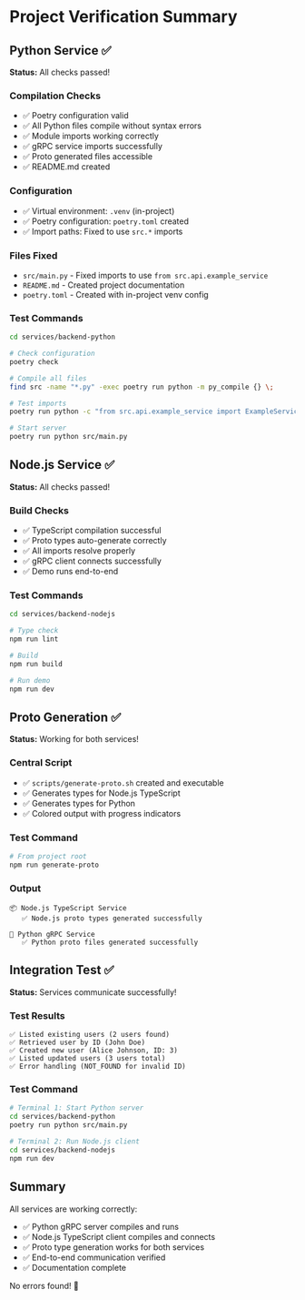 # Project Verification Summary

## Python Service ✅

**Status:** All checks passed!

### Compilation Checks
- ✅ Poetry configuration valid
- ✅ All Python files compile without syntax errors
- ✅ Module imports working correctly
- ✅ gRPC service imports successfully
- ✅ Proto generated files accessible
- ✅ README.md created

### Configuration
- ✅ Virtual environment: `.venv` (in-project)
- ✅ Poetry configuration: `poetry.toml` created
- ✅ Import paths: Fixed to use `src.*` imports

### Files Fixed
- `src/main.py` - Fixed imports to use `from src.api.example_service`
- `README.md` - Created project documentation
- `poetry.toml` - Created with in-project venv config

### Test Commands
```bash
cd services/backend-python

# Check configuration
poetry check

# Compile all files
find src -name "*.py" -exec poetry run python -m py_compile {} \;

# Test imports
poetry run python -c "from src.api.example_service import ExampleServiceServicer; print('OK')"

# Start server
poetry run python src/main.py
```

## Node.js Service ✅

**Status:** All checks passed!

### Build Checks
- ✅ TypeScript compilation successful
- ✅ Proto types auto-generate correctly
- ✅ All imports resolve properly
- ✅ gRPC client connects successfully
- ✅ Demo runs end-to-end

### Test Commands
```bash
cd services/backend-nodejs

# Type check
npm run lint

# Build
npm run build

# Run demo
npm run dev
```

## Proto Generation ✅

**Status:** Working for both services!

### Central Script
- ✅ `scripts/generate-proto.sh` created and executable
- ✅ Generates types for Node.js TypeScript
- ✅ Generates types for Python
- ✅ Colored output with progress indicators

### Test Command
```bash
# From project root
npm run generate-proto
```

### Output
```
📦 Node.js TypeScript Service
   ✅ Node.js proto types generated successfully

🐍 Python gRPC Service
   ✅ Python proto files generated successfully
```

## Integration Test ✅

**Status:** Services communicate successfully!

### Test Results
```
✅ Listed existing users (2 users found)
✅ Retrieved user by ID (John Doe)
✅ Created new user (Alice Johnson, ID: 3)
✅ Listed updated users (3 users total)
✅ Error handling (NOT_FOUND for invalid ID)
```

### Test Command
```bash
# Terminal 1: Start Python server
cd services/backend-python
poetry run python src/main.py

# Terminal 2: Run Node.js client
cd services/backend-nodejs
npm run dev
```

## Summary

All services are working correctly:
- ✅ Python gRPC server compiles and runs
- ✅ Node.js TypeScript client compiles and connects
- ✅ Proto type generation works for both services
- ✅ End-to-end communication verified
- ✅ Documentation complete

No errors found! 🎉

